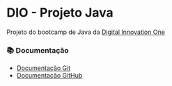 # DIO - Projeto Java
Projeto do bootcamp de Java da [Digital Innovation One](https://www.dio.me//)


### 📚 Documentação
- [Documentação Git](https://git-scm.com/doc)
- [Documentação GitHub](https://docs.github.com/)